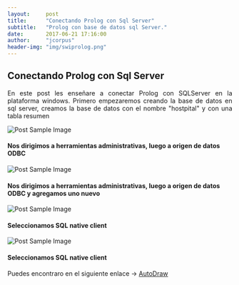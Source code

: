 ```yaml
---
layout:     post
title:      "Conectando Prolog con Sql Server"
subtitle:   "Prolog con base de datos sql Server."
date:       2017-06-21 17:16:00
author:     "jcorpus"
header-img: "img/swiprolog.png"
---
```


<h2 class="section-heading">Conectando Prolog con Sql Server</h2>
<p style="text-align:justify;">En este post les enseñare a conectar Prolog con SQLServer en la plataforma windows. Primero empezaremos creando la base de datos en sql server, creamos la base de datos con el nombre "hostpital" y con una tabla resumen </p>

<img src="{{ site.baseurl }}/img/prolog-sql/tabla.PNG" alt="Post Sample Image">
<br>
<h4>Nos dirigimos a herramientas administrativas, luego a origen de datos ODBC</h4>
 <img src="{{ site.baseurl }}/img/prolog-sql/herramientas administrativas.PNG" alt="Post Sample Image">
 <h4>Nos dirigimos a herramientas administrativas, luego a origen de datos ODBC y agregamos uno nuevo</h4>
  <img src="{{ site.baseurl }}/img/prolog-sql/nuevo origen de datos.PNG" alt="Post Sample Image">
  <h4>Seleccionamos SQL native client</h4>
  <img src="{{ site.baseurl }}/img/prolog-sql/seleccionamos sql native.PNG" alt="Post Sample Image">
 <h4>Seleccionamos SQL native client</h4>
 
<p>Puedes encontraro en el siguiente enlace → <a href="https://www.autodraw.com/" target="_blank">AutoDraw</a></p>
